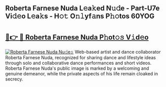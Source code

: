 ## Roberta Farnese Nuda L𝚎a𝚔ed N𝚞𝚍e - Part-U7e Vi𝚍𝚎o L𝚎a𝚔s - H𝚘𝚝 O𝚗𝚕yf𝚊ns P𝚑𝚘tos 60YOG

# <h2><a href="http://kf00cpg.oniu.top/?m=Roberta+Farnese+Nuda">🔗👉 🔴 Roberta Farnese Nuda P𝚑ot𝚘𝚜 V𝚒d𝚎o</a></h2>

[![Roberta Farnese Nuda Nu𝚍e𝚜](https://i.imgur.com/0qMVB7G.gif)](http://kf00cpg.oniu.top/?m=Roberta+Farnese+Nuda)
Web-based artist and dance collaborator Roberta Farnese Nuda, recognized for sharing dance and lifestyle ideas through solo and collaborative dance performances and short videos. Roberta Farnese Nuda's public image is marked by a welcoming and genuine demeanor, while the private aspects of his life remain cloaked in secrecy.  
